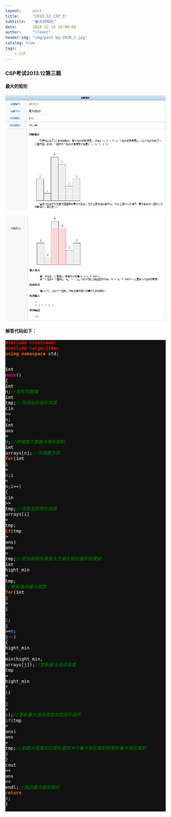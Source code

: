 ```yaml
---
layout:     post
title:      "2013_12_CSP_3"
subtitle:   "最大的矩形"
date:       2020-12-19 18:00:00
author:     "clever"
header-img: "img/post-bg-2020_1.jpg"
catalog: true
tags:
    - CSP
---
```




### CSP考试2013.12第三题

#### 最大的矩形


![2013_12_3_1.PNG](/CSP/2013_12_3_1.PNG)

![2013_12_3_1.PNG](/CSP/2013_12_3_2.PNG)

#### 解答代码如下：

<div class="highlight" style="background: #111111"><pre style="line-height: 125%"><span style="color: #ff0007; font-weight: bold; font-style: italic; background-color: #0f140f">#include &lt;iostream&gt;</span>
<span style="color: #ff0007; font-weight: bold; font-style: italic; background-color: #0f140f">#include &lt;algorithm&gt;</span>
<span style="color: #fb660a; font-weight: bold">using</span> <span style="color: #fb660a; font-weight: bold">namespace</span> <span style="color: #ffffff">std;</span>

<span style="color: #cdcaa9; font-weight: bold">int</span> <span style="color: #ff0086; font-weight: bold">main</span><span style="color: #ffffff">()</span>
<span style="color: #ffffff">{</span>
    <span style="color: #cdcaa9; font-weight: bold">int</span> <span style="color: #ffffff">n;</span><span style="color: #008800; font-style: italic; background-color: #0f140f">//矩形的数量</span>
    <span style="color: #cdcaa9; font-weight: bold">int</span> <span style="color: #ffffff">tmp;</span><span style="color: #008800; font-style: italic; background-color: #0f140f">//存储当前矩形高度</span>
    <span style="color: #ffffff">cin</span> <span style="color: #ffffff">&gt;&gt;</span> <span style="color: #ffffff">n;</span>
    <span style="color: #cdcaa9; font-weight: bold">int</span> <span style="color: #ffffff">ans</span> <span style="color: #ffffff">=</span> <span style="color: #0086f7; font-weight: bold">0</span><span style="color: #ffffff">;</span><span style="color: #008800; font-style: italic; background-color: #0f140f">//存储直方图最大矩形面积</span>
    <span style="color: #cdcaa9; font-weight: bold">int</span> <span style="color: #ffffff">arrays[n];</span><span style="color: #008800; font-style: italic; background-color: #0f140f">//存储直方图</span>
    <span style="color: #fb660a; font-weight: bold">for</span><span style="color: #ffffff">(</span><span style="color: #cdcaa9; font-weight: bold">int</span> <span style="color: #ffffff">i</span> <span style="color: #ffffff">=</span> <span style="color: #0086f7; font-weight: bold">0</span><span style="color: #ffffff">;i</span> <span style="color: #ffffff">&lt;</span> <span style="color: #ffffff">n;i++)</span>
    <span style="color: #ffffff">{</span>
        <span style="color: #ffffff">cin</span> <span style="color: #ffffff">&gt;&gt;</span> <span style="color: #ffffff">tmp;</span><span style="color: #008800; font-style: italic; background-color: #0f140f">//读取当前矩形高度</span>
        <span style="color: #ffffff">arrays[i]</span> <span style="color: #ffffff">=</span> <span style="color: #ffffff">tmp;</span>
        <span style="color: #fb660a; font-weight: bold">if</span><span style="color: #ffffff">(tmp</span> <span style="color: #ffffff">&gt;</span> <span style="color: #ffffff">ans)</span> <span style="color: #ffffff">ans</span> <span style="color: #ffffff">=</span> <span style="color: #ffffff">tmp;</span><span style="color: #008800; font-style: italic; background-color: #0f140f">//若当前矩形高度大于最大矩形面积则更新</span>
        <span style="color: #cdcaa9; font-weight: bold">int</span> <span style="color: #ffffff">hight_min</span> <span style="color: #ffffff">=</span> <span style="color: #ffffff">tmp;</span>    <span style="color: #008800; font-style: italic; background-color: #0f140f">//更新连续最大高度</span>
        <span style="color: #fb660a; font-weight: bold">for</span><span style="color: #ffffff">(</span><span style="color: #cdcaa9; font-weight: bold">int</span> <span style="color: #ffffff">j</span> <span style="color: #ffffff">=</span> <span style="color: #ffffff">i</span> <span style="color: #ffffff">-</span> <span style="color: #0086f7; font-weight: bold">1</span><span style="color: #ffffff">;</span> <span style="color: #ffffff">j</span> <span style="color: #ffffff">&gt;=</span><span style="color: #0086f7; font-weight: bold">0</span><span style="color: #ffffff">;</span> <span style="color: #ffffff">j--)</span>
        <span style="color: #ffffff">{</span>
            <span style="color: #ffffff">hight_min</span> <span style="color: #ffffff">=</span> <span style="color: #ffffff">min(hight_min,</span> <span style="color: #ffffff">arrays[j]);</span><span style="color: #008800; font-style: italic; background-color: #0f140f">//更新最大连续高度</span>
            <span style="color: #ffffff">tmp</span> <span style="color: #ffffff">=</span> <span style="color: #ffffff">hight_min</span> <span style="color: #ffffff">*</span> <span style="color: #ffffff">(i</span> <span style="color: #ffffff">-</span> <span style="color: #ffffff">j</span> <span style="color: #ffffff">+</span> <span style="color: #0086f7; font-weight: bold">1</span><span style="color: #ffffff">);</span><span style="color: #008800; font-style: italic; background-color: #0f140f">//更新最大连续高度对应矩形面积</span>
            <span style="color: #fb660a; font-weight: bold">if</span><span style="color: #ffffff">(tmp</span> <span style="color: #ffffff">&gt;</span> <span style="color: #ffffff">ans)</span> <span style="color: #ffffff">ans</span> <span style="color: #ffffff">=</span> <span style="color: #ffffff">tmp;</span><span style="color: #008800; font-style: italic; background-color: #0f140f">//若最大高度对应矩形面积大于最大矩形面积则更新最大矩形面积</span>
        <span style="color: #ffffff">}</span>
    <span style="color: #ffffff">}</span>
    <span style="color: #ffffff">cout</span> <span style="color: #ffffff">&lt;&lt;</span> <span style="color: #ffffff">ans</span> <span style="color: #ffffff">&lt;&lt;</span> <span style="color: #ffffff">endl;</span><span style="color: #008800; font-style: italic; background-color: #0f140f">//输出最大矩形面积</span>
    <span style="color: #fb660a; font-weight: bold">return</span> <span style="color: #0086f7; font-weight: bold">0</span><span style="color: #ffffff">;</span>
<span style="color: #ffffff">}</span>
</pre></div>
